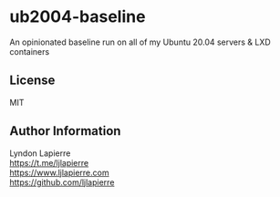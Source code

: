 ub2004-baseline
=========

An opinionated baseline run on all of my Ubuntu 20.04 servers & LXD containers

License
-------

MIT

Author Information
------------------

Lyndon Lapierre  
https://t.me/ljlapierre  
https://www.ljlapierre.com  
https://github.com/ljlapierre
